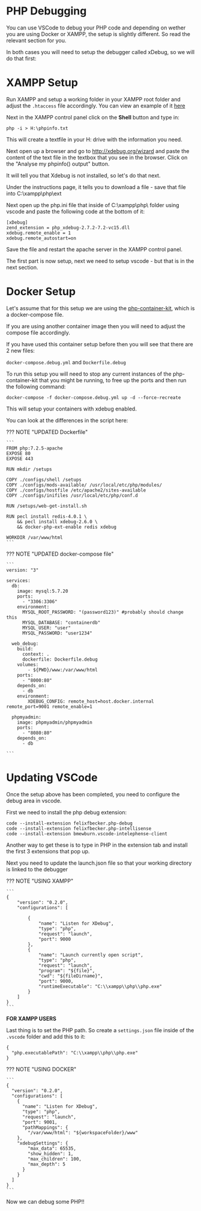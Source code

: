# PHP Debugging

You can use VSCode to debug your PHP code and depending on wether you are using Docker or XAMPP, the setup is slightly different. So read the relevant section for you.

In both cases you will need to setup the debugger called xDebug, so we will do that first:

# XAMPP Setup

Run XAMPP and setup a working folder in your XAMPP root folder and adjust the `.htaccess` file accordingly. You can view an example of it [here](https://gist.github.com/to-jk11/51d9190fecc90aa37efa9286391b4642)

Next in the XAMPP control panel click on the **Shell** button and type in:

```
php -i > H:\phpinfo.txt
```

This will create a textfile in your H: drive with the information you need.

Next open up a browser and go to http://xdebug.org/wizard and paste the content of the text file in the textbox that you see in the browser. Click on the "Analyse my phpinfo() output" button.

It will tell you that Xdebug is not installed, so let's do that next.

Under the instructions page, it tells you to download a file - save that file into C:\xampp\php\ext

Next open up the php.ini file that inside of C:\xampp\php\ folder using vscode and paste the following code at the bottom of it:

```
[xDebug]
zend_extension = php_xdebug-2.7.2-7.2-vc15.dll
xdebug.remote_enable = 1
xdebug.remote_autostart=on
```

Save the file and restart the apache server in the XAMPP control panel.

The first part is now setup, next we need to setup vscode - but that is in the next section.

# Docker Setup

Let's assume that for this setup we are using the [php-container-kit](https://github.com/to-jk11/php-container-kit), which is a docker-compose file.

If you are using another container image then you will need to adjust the compose file accordingly.

If you have used this container setup before then you will see that there are 2 new files:

`docker-compose.debug.yml` and `Dockerfile.debug`

To run this setup you will need to stop any current instances of the php-container-kit that you might be running, to free up the ports and then run the following command:

```
docker-compose -f docker-compose.debug.yml up -d --force-recreate
```

This will setup your containers with xdebug enabled.

You can look at the differences in the script here:

??? NOTE "UPDATED Dockerfile"

    ```
    FROM php:7.2.5-apache
    EXPOSE 80
    EXPOSE 443

    RUN mkdir /setups

    COPY ./configs/shell /setups
    COPY ./configs/mods-available/ /usr/local/etc/php/modules/
    COPY ./configs/hostfile /etc/apache2/sites-available
    COPY ./configs/inifiles /usr/local/etc/php/conf.d

    RUN /setups/web-get-install.sh

    RUN pecl install redis-4.0.1 \
        && pecl install xdebug-2.6.0 \
        && docker-php-ext-enable redis xdebug

    WORKDIR /var/www/html
    ```

??? NOTE "UPDATED docker-compose file"

    ```
    version: "3"

    services:
      db: 
        image: mysql:5.7.20
        ports:
          - "3306:3306"
        environment:
          MYSQL_ROOT_PASSWORD: "(password123)" #probably should change this
          MYSQL_DATABASE: "containerdb"
          MYSQL_USER: "user"
          MYSQL_PASSWORD: "user1234"

      web_debug:
        build:
          context: .
          dockerfile: Dockerfile.debug
        volumes:
            - ${PWD}/www:/var/www/html
        ports:
          - "8000:80"
        depends_on:
          - db
        environment:
            XDEBUG_CONFIG: remote_host=host.docker.internal remote_port=9001 remote_enable=1

      phpmyadmin:
        image: phpmyadmin/phpmyadmin
        ports: 
          - "8080:80"
        depends_on:
          - db

    ```

# Updating VSCode

Once the setup above has been completed, you need to configure the debug area in vscode.

First we need to install the php debug extension:

```
code --install-extension felixfbecker.php-debug
code --install-extension felixfbecker.php-intellisense
code --install-extension bmewburn.vscode-intelephense-client
```

Another way to get these is to type in PHP in the extension tab and install the first 3 extensions that pop up.

Next you need to update the launch.json file so that your working directory is linked to the debugger

??? NOTE "USING XAMPP"

    ```
    {
        "version": "0.2.0",
        "configurations": [
        
            {
                "name": "Listen for XDebug",
                "type": "php",
                "request": "launch",
                "port": 9000
            },
            {
                "name": "Launch currently open script",
                "type": "php",
                "request": "launch",
                "program": "${file}",
                "cwd": "${fileDirname}",
                "port": 9000,
                "runtimeExecutable": "C:\\xampp\\php\\php.exe"
            }
        ]
    }
    ```

**FOR XAMPP USERS**

Last thing is to set the PHP path. So create a `settings.json` file inside of the `.vscode` folder and add this to it:

```
{
  "php.executablePath": "C:\\xampp\\php\\php.exe"
}
```

??? NOTE "USING DOCKER"

    ```
    {
      "version": "0.2.0",
      "configurations": [
        {
          "name": "Listen for XDebug",
          "type": "php",
          "request": "launch",
          "port": 9001,
          "pathMappings": {
            "/var/www/html": "${workspaceFolder}/www"
        },
        "xdebugSettings": {
            "max_data": 65535,
            "show_hidden": 1,
            "max_children": 100,
            "max_depth": 5
          }
        }
      ]
    }
    ```

Now we can debug some PHP!!